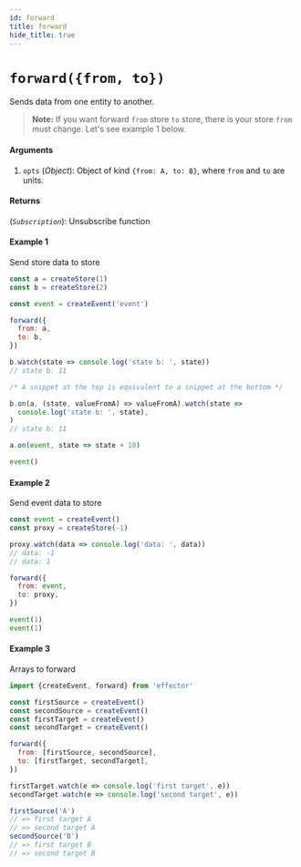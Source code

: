 ```yaml
---
id: forward
title: forward
hide_title: true
---
```


# `forward({from, to})`

Sends data from one entity to another.

> **Note:** If you want forward `from` store `to` store, there is your store `from` must change. Let's see example 1 below.

#### Arguments

1. `opts` (_Object_): Object of kind `{from: A, to: B}`, where `from` and `to` are units.

#### Returns

(_`Subscription`_): Unsubscribe function

#### Example 1

Send store data to store

```js try
const a = createStore(1)
const b = createStore(2)

const event = createEvent('event')

forward({
  from: a,
  to: b,
})

b.watch(state => console.log('state b: ', state))
// state b: 11

/* A snippet at the top is equivalent to a snippet at the bottom */

b.on(a, (state, valueFromA) => valueFromA).watch(state =>
  console.log('state b: ', state),
)
// state b: 11

a.on(event, state => state + 10)

event()
```

#### Example 2

Send event data to store

```js try
const event = createEvent()
const proxy = createStore(-1)

proxy.watch(data => console.log('data: ', data))
// data: -1
// data: 1

forward({
  from: event,
  to: proxy,
})

event(1)
event(1)
```

#### Example 3

Arrays to forward

```js try
import {createEvent, forward} from 'effector'

const firstSource = createEvent()
const secondSource = createEvent()
const firstTarget = createEvent()
const secondTarget = createEvent()

forward({
  from: [firstSource, secondSource],
  to: [firstTarget, secondTarget],
})

firstTarget.watch(e => console.log('first target', e))
secondTarget.watch(e => console.log('second target', e))

firstSource('A')
// => first target A
// => second target A
secondSource('B')
// => first target B
// => second target B
```
